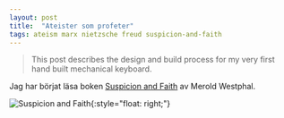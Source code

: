 ```yaml
---
layout: post
title:  "Ateister som profeter"
tags: ateism marx nietzsche freud suspicion-and-faith
---
```


> This post describes the design and build process for my very first hand built
> mechanical keyboard.

Jag har börjat läsa boken [Suspicion and Faith](https://www.amazon.com/Suspicion-Faith-Religious-Modern-Atheism/dp/0823218767) av Merold Westphal.

![Suspicion and Faith](https://images-na.ssl-images-amazon.com/images/I/51aV1q4J2eL._SX331_BO1,204,203,200_.jpg){:style="float: right;"}


